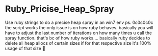 # Ruby_Pricise_Heap_Spray
Use ruby strings to do a precise heap spray in an win7 env
ps. 0c0c0c0c
the script works the only issue is on how ruby behaves. basically you will have to adjust the last number of iterations on how many times u call the spray function. that's bc of how ruby works.... basically ruby decides to delete all heap allocs of certain sizes if for that respective size it's 100% usage of that size 🙂

